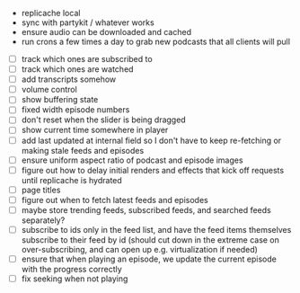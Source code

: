 - replicache local
- sync with partykit / whatever works
- ensure audio can be downloaded and cached
- run crons a few times a day to grab new podcasts that all clients will pull
- [ ] track which ones are subscribed to
- [ ] track which ones are watched
- [ ] add transcripts somehow
- [ ] volume control
- [ ] show buffering state
- [ ] fixed width episode numbers
- [ ] don't reset when the slider is being dragged
- [ ] show current time somewhere in player
- [ ] add last updated at internal field so I don't have to keep re-fetching or making stale feeds and episodes
- [ ] ensure uniform aspect ratio of podcast and episode images
- [ ] figure out how to delay initial renders and effects that kick off requests until replicache is hydrated
- [ ] page titles
- [ ] figure out when to fetch latest feeds and episodes
- [ ] maybe store trending feeds, subscribed feeds, and searched feeds separately?
- [ ] subscribe to ids only in the feed list, and have the feed items themselves subscribe to their feed by id (should cut down in the extreme case on over-subscribing, and can open up e.g. virtualization if needed)
- [ ] ensure that when playing an episode, we update the current episode with the progress correctly
- [ ] fix seeking when not playing
